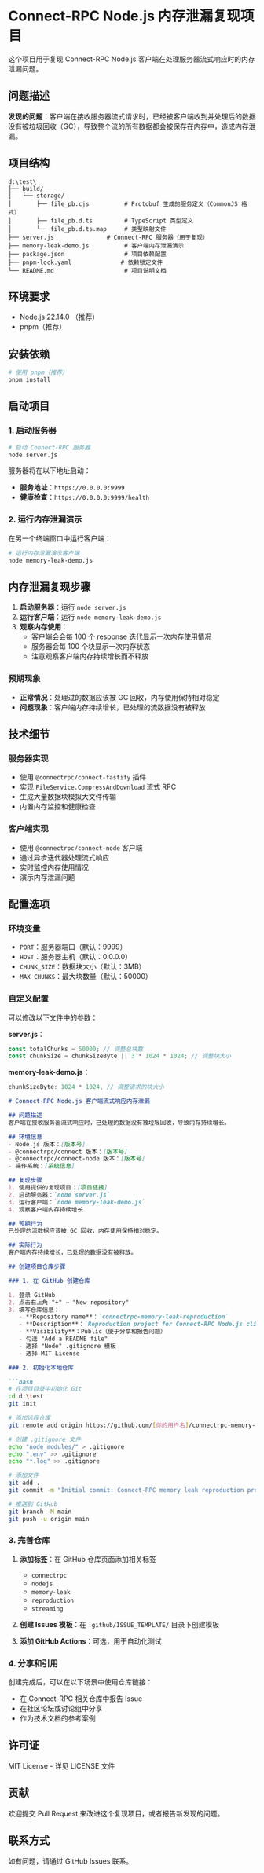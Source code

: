 # Connect-RPC Node.js 内存泄漏复现项目

这个项目用于复现 Connect-RPC Node.js 客户端在处理服务器流式响应时的内存泄漏问题。

## 问题描述

**发现的问题**：客户端在接收服务器流式请求时，已经被客户端收到并处理后的数据没有被垃圾回收（GC），导致整个流的所有数据都会被保存在内存中，造成内存泄漏。

## 项目结构

```
d:\test\
├── build/
│   └── storage/
│       ├── file_pb.cjs          # Protobuf 生成的服务定义（CommonJS 格式）
│       ├── file_pb.d.ts         # TypeScript 类型定义
│       └── file_pb.d.ts.map     # 类型映射文件
├── server.js               # Connect-RPC 服务器（用于复现）
├── memory-leak-demo.js          # 客户端内存泄漏演示
├── package.json                 # 项目依赖配置
├── pnpm-lock.yaml              # 依赖锁定文件
└── README.md                    # 项目说明文档
```

## 环境要求

- Node.js 22.14.0 （推荐）
- pnpm（推荐）

## 安装依赖

```bash
# 使用 pnpm（推荐）
pnpm install

```

## 启动项目

### 1. 启动服务器

```bash
# 启动 Connect-RPC 服务器
node server.js
```

服务器将在以下地址启动：
- **服务地址**：`https://0.0.0.0:9999`
- **健康检查**：`https://0.0.0.0:9999/health`

### 2. 运行内存泄漏演示

在另一个终端窗口中运行客户端：

```bash
# 运行内存泄漏演示客户端
node memory-leak-demo.js
```

## 内存泄漏复现步骤

1. **启动服务器**：运行 `node server.js`
2. **运行客户端**：运行 `node memory-leak-demo.js`
3. **观察内存使用**：
   - 客户端会会每 100 个 response 迭代显示一次内存使用情况
   - 服务器会每 100 个块显示一次内存状态
   - 注意观察客户端内存持续增长而不释放

### 预期现象

- **正常情况**：处理过的数据应该被 GC 回收，内存使用保持相对稳定
- **问题现象**：客户端内存持续增长，已处理的流数据没有被释放

## 技术细节

### 服务器实现
- 使用 `@connectrpc/connect-fastify` 插件
- 实现 `FileService.CompressAndDownload` 流式 RPC
- 生成大量数据块模拟大文件传输
- 内置内存监控和健康检查

### 客户端实现
- 使用 `@connectrpc/connect-node` 客户端
- 通过异步迭代器处理流式响应
- 实时监控内存使用情况
- 演示内存泄漏问题

## 配置选项

### 环境变量

- `PORT`：服务器端口（默认：9999）
- `HOST`：服务器主机（默认：0.0.0.0）
- `CHUNK_SIZE`：数据块大小（默认：3MB）
- `MAX_CHUNKS`：最大块数量（默认：50000）

### 自定义配置

可以修改以下文件中的参数：

**server.js**：
```javascript
const totalChunks = 50000; // 调整总块数
const chunkSize = chunkSizeByte || 3 * 1024 * 1024; // 调整块大小
```

**memory-leak-demo.js**：
```javascript
chunkSizeByte: 1024 * 1024, // 调整请求的块大小
```



```markdown
# Connect-RPC Node.js 客户端流式响应内存泄漏

## 问题描述
客户端在接收服务器流式响应时，已处理的数据没有被垃圾回收，导致内存持续增长。

## 环境信息
- Node.js 版本：[版本号]
- @connectrpc/connect 版本：[版本号]
- @connectrpc/connect-node 版本：[版本号]
- 操作系统：[系统信息]

## 复现步骤
1. 使用提供的复现项目：[项目链接]
2. 启动服务器：`node server.js`
3. 运行客户端：`node memory-leak-demo.js`
4. 观察客户端内存持续增长

## 预期行为
已处理的流数据应该被 GC 回收，内存使用保持相对稳定。

## 实际行为
客户端内存持续增长，已处理的数据没有被释放。

## 创建项目仓库步骤

### 1. 在 GitHub 创建仓库

1. 登录 GitHub
2. 点击右上角 "+" → "New repository"
3. 填写仓库信息：
   - **Repository name**：`connectrpc-memory-leak-reproduction`
   - **Description**：`Reproduction project for Connect-RPC Node.js client memory leak in server streaming`
   - **Visibility**：Public（便于分享和报告问题）
   - 勾选 "Add a README file"
   - 选择 "Node" .gitignore 模板
   - 选择 MIT License

### 2. 初始化本地仓库

```bash
# 在项目目录中初始化 Git
cd d:\test
git init

# 添加远程仓库
git remote add origin https://github.com/[你的用户名]/connectrpc-memory-leak-reproduction.git

# 创建 .gitignore 文件
echo "node_modules/" > .gitignore
echo ".env" >> .gitignore
echo "*.log" >> .gitignore

# 添加文件
git add .
git commit -m "Initial commit: Connect-RPC memory leak reproduction project"

# 推送到 GitHub
git branch -M main
git push -u origin main
```

### 3. 完善仓库

1. **添加标签**：在 GitHub 仓库页面添加相关标签
   - `connectrpc`
   - `nodejs`
   - `memory-leak`
   - `reproduction`
   - `streaming`

2. **创建 Issues 模板**：在 `.github/ISSUE_TEMPLATE/` 目录下创建模板

3. **添加 GitHub Actions**：可选，用于自动化测试

### 4. 分享和引用

创建完成后，可以在以下场景中使用仓库链接：

- 在 Connect-RPC 相关仓库中报告 Issue
- 在社区论坛或讨论组中分享
- 作为技术文档的参考案例

## 许可证

MIT License - 详见 LICENSE 文件

## 贡献

欢迎提交 Pull Request 来改进这个复现项目，或者报告新发现的问题。

## 联系方式

如有问题，请通过 GitHub Issues 联系。